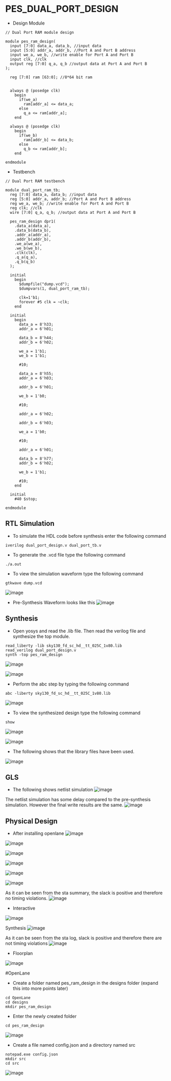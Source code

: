 # PES_DUAL_PORT_DESIGN

+ Design Module
```
// Dual Port RAM module design

module pes_ram_design(
  input [7:0] data_a, data_b, //input data
  input [5:0] addr_a, addr_b, //Port A and Port B address
  input we_a, we_b, //write enable for Port A and Port B
  input clk, //clk
  output reg [7:0] q_a, q_b //output data at Port A and Port B
);
  
  reg [7:0] ram [63:0]; //8*64 bit ram

 
  always @ (posedge clk)
    begin
      if(we_a)
        ram[addr_a] <= data_a;
      else
        q_a <= ram[addr_a]; 
    end
  
  always @ (posedge clk)
    begin
      if(we_b)
        ram[addr_b] <= data_b;
      else
        q_b <= ram[addr_b]; 
    end
  
endmodule
```

+ Testbench 
```
// Dual Port RAM testbench

module dual_port_ram_tb;
  reg [7:0] data_a, data_b; //input data
  reg [5:0] addr_a, addr_b; //Port A and Port B address
  reg we_a, we_b; //write enable for Port A and Port B
  reg clk; //clk
  wire [7:0] q_a, q_b; //output data at Port A and Port B
  
  pes_ram_design dpr1(
    .data_a(data_a),
    .data_b(data_b),
    .addr_a(addr_a),
    .addr_b(addr_b),
    .we_a(we_a),
    .we_b(we_b),
    .clk(clk),
    .q_a(q_a),
    .q_b(q_b)
  );
  
  initial
    begin
      $dumpfile("dump.vcd");
      $dumpvars(1, dual_port_ram_tb);       
      
      clk=1'b1;
      forever #5 clk = ~clk;
    end
  
  initial
    begin
      data_a = 8'h33;
      addr_a = 6'h01;
      
      data_b = 8'h44;
      addr_b = 6'h02;
      
      we_a = 1'b1;
      we_b = 1'b1;
      
      #10;
      
      data_a = 8'h55;
      addr_a = 6'h03;
      
      addr_b = 6'h01;
      
      we_b = 1'b0;
      
      #10;          
            
      addr_a = 6'h02;
      
      addr_b = 6'h03;
      
      we_a = 1'b0;
      
      #10;
      
      addr_a = 6'h01;
      
      data_b = 8'h77;
      addr_b = 6'h02;
      
      we_b = 1'b1;
      
      #10;
    end
  
  initial	
    #40 $stop;
  
endmodule
```

## RTL Simulation
+ To simulate the HDL code before synthesis enter the following command
```
iverilog dual_port_design.v dual_port_tb.v
```
+ To generate the .vcd file type the following command
```
./a.out
```
+ To view the simulation waveform type the following command
```
gtkwave dump.vcd
```

![image](https://github.com/Vishnu1426/pes_ram_design/assets/79538653/1cd39e48-6ae6-45b8-96f7-c261f9410e8d)

+ Pre-Synthesis Waveform looks like this
![image](https://github.com/Vishnu1426/pes_ram_design/assets/79538653/3bafac69-209b-4d20-9c83-66956fb84486)


## Synthesis
+ Open yosys and read the .lib file. Then read the verilog file and synthesize the top module.
```
read_liberty -lib sky130_fd_sc_hd__tt_025C_1v80.lib
read_verilog dual_port_design.v
synth -top pes_ram_design
```

![image](https://github.com/Vishnu1426/pes_ram_design/assets/79538653/9a5b331d-217a-4d67-8b04-14d25db91b01)

![image](https://github.com/Vishnu1426/pes_ram_design/assets/79538653/0252b86b-be27-4661-9400-6a219429a0bd)

+ Perform the abc step by typing the following command
```
abc -liberty sky130_fd_sc_hd__tt_025C_1v80.lib
```
![image](https://github.com/Vishnu1426/pes_ram_design/assets/79538653/7c571612-0eda-483e-946d-8941aa8885b5)

+ To view the synthesized design type the following command
```
show
```

![image](https://github.com/Vishnu1426/pes_ram_design/assets/79538653/08685658-49dc-4bed-bf21-f3fc8a6221c8)

![image](https://github.com/Vishnu1426/pes_ram_design/assets/79538653/ef59bdcb-a54f-456b-a84d-bbc4fdcf42e2)

+ The following shows that the library files have been used.

![image](https://github.com/Vishnu1426/pes_ram_design/assets/79538653/91a2e1e6-0751-4e70-bfa8-055979667639)

## GLS
+ The following shows netlist simulation
![image](https://github.com/Vishnu1426/pes_ram_design/assets/79538653/90331fba-516a-43ae-8e27-7e882d12aed9)

The netlist simulation has some delay compared to the pre-synthesis simulation. However the final write results are the same.
![image](https://github.com/Vishnu1426/pes_ram_design/assets/79538653/a9ac330c-4e57-4f9c-ab9f-dabe51a5cd87)


## Physical Design


+ After installing openlane
![image](https://github.com/Vishnu1426/pes_ram_design/assets/79538653/28c9ef41-2d5a-480a-8a09-ececb28fbf50)

![image](https://github.com/Vishnu1426/pes_ram_design/assets/79538653/1d9ae369-50d4-404a-83da-c85eda8316f7)


![image](https://github.com/Vishnu1426/pes_ram_design/assets/79538653/5e2e8c8d-2926-492f-848e-5ecdd7c49bef)

![image](https://github.com/Vishnu1426/pes_ram_design/assets/79538653/a7ae1fbf-ab26-483d-b5e8-1a71beccac23)

![image](https://github.com/Vishnu1426/pes_ram_design/assets/79538653/a1a6e28e-fc4b-4b47-b81d-05a8ae017790)

![image](https://github.com/Vishnu1426/pes_ram_design/assets/79538653/f07cc057-8ab3-45ad-91de-aa2d6832a51f)

As it can be seen from the sta summary, the slack is positive and therefore no timing violations.
![image](https://github.com/Vishnu1426/pes_ram_design/assets/79538653/689cc50e-eb2d-4911-a733-221e67fdae6e)


+ Interactive

![image](https://github.com/Vishnu1426/pes_ram_design/assets/79538653/768c040b-f4a4-47e5-82e5-8b48656b0ff6)

Synthesis
![image](https://github.com/Vishnu1426/pes_ram_design/assets/79538653/b0534ded-0335-45c9-9696-69b2a2edf67f)

As it can be seen from the sta log, slack is positive and therefore there are not timing violations
![image](https://github.com/Vishnu1426/pes_ram_design/assets/79538653/614df3f2-b76f-446a-9c56-8ef383294d38)

+ Floorplan

![image](https://github.com/Vishnu1426/pes_ram_design/assets/79538653/ac7b1a21-a183-4958-aba0-4a85d9cbd5c4)



#OpenLane
+ Create a folder named pes_ram_design in the designs folder (expand this into more points later)
```
cd OpenLane
cd designs
mkdir pes_ram_design
```
+ Enter the newly created folder
```
cd pes_ram_design
```
![image](https://github.com/Vishnu1426/pes_ram_design/assets/79538653/03b1fe5d-ea41-49e6-b119-db065002a0e0)
+ Create a file named config.json and a directory named src
```
notepad.exe config.json
mkdir src
cd src
```
![image](https://github.com/Vishnu1426/pes_ram_design/assets/79538653/e3fffde9-2d9b-4af6-8f95-69b6f37addc2)

